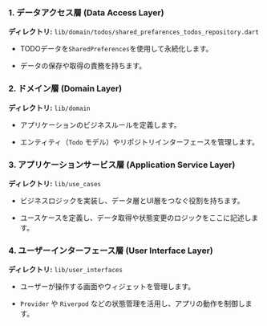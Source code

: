 
### 1. データアクセス層 (Data Access Layer)

**ディレクトリ:**  `lib/domain/todos/shared_prefarences_todos_repository.dart`

-   TODOデータを`SharedPreferences`を使用して永続化します。
    
-   データの保存や取得の責務を持ちます。
    

### 2. ドメイン層 (Domain Layer)

**ディレクトリ:**  `lib/domain`

-   アプリケーションのビジネスルールを定義します。
    
-   エンティティ（`Todo` モデル）やリポジトリインターフェースを管理します。
    

### 3. アプリケーションサービス層 (Application Service Layer)

**ディレクトリ:**  `lib/use_cases`

-   ビジネスロジックを実装し、データ層とUI層をつなぐ役割を持ちます。
    
-   ユースケースを定義し、データ取得や状態変更のロジックをここに記述します。
    

### 4. ユーザーインターフェース層 (User Interface Layer)

**ディレクトリ:**  `lib/user_interfaces`

-   ユーザーが操作する画面やウィジェットを管理します。
    
-   `Provider` や `Riverpod` などの状態管理を活用し、アプリの動作を制御します。
